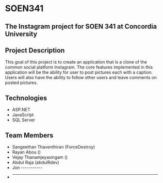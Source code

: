 # SOEN341

## The Instagram project for SOEN 341 at Concordia University

## Project Description
This goal of this project is to create an application that is a clone of the common social platform Instagram. The core features implemented in this application will be the ability for user to post pictures each with a caption. Users will also have the ability to follow other users and leave comments on posted pictures. 

## Technologies
* ASP.NET
* JavaScript
* SQL Server


## Team Members
* Sangeethan Thaventhiran (ForceDestroy)
* Rayan Abou ()
* Vejay Thanamjeyasingam ()
* Abdul Raja (abdulRdev)
* Jon -----------
* -------



